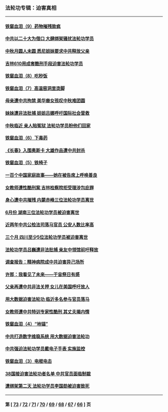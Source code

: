 ### 法轮功专辑：迫害真相
---
#### [铁窗血泪（9）药物摧残致疯](../../pages/nf4379/n13819243.md?09130430) 
#### [中共以二十大为借口 大肆绑架骚扰法轮功学员](../../pages/nf4379/n13819570.md?09130430) 
#### [中秋月圆人未圆 悉尼姐妹要求中共释放父亲](../../pages/nf4379/n13819642.md?09130430) 
#### [吉林610用成套酷刑手段迫害法轮功学员](../../pages/nf4379/n13814775.md?09130430) 
#### [铁窗血泪（8）吃秒饭](../../pages/nf4379/n13813761.md?09130430) 
#### [铁窗血泪（7）高温窑洞里烫脚](../../pages/nf4379/n13816073.md?09130430) 
#### [母亲遭中共拘禁 美华裔女孩叹中秋难团圆](../../pages/nf4379/n13815894.md?09130430) 
#### [妹妹遭非法批捕 姐姐吕娜呼吁国际社会营救](../../pages/nf4379/n13814832.md?09130430) 
#### [中秋临近 亲人陷冤狱 法轮功学员盼他们回家](../../pages/nf4379/n13814674.md?09130430) 
#### [铁窗血泪（6）下毒药](../../pages/nf4379/n13793192.md?09130430) 
#### [《长春》入围奥斯卡 大雄作品遭中共封杀](../../pages/nf4379/n13813594.md?09130430) 
#### [铁窗血泪（5）铁椅子](../../pages/nf4379/n13805871.md?09130430) 
#### [一百个中国家庭故事——她在被告席上呼唤善良](../../pages/nf4379/n13805472.md?09130430) 
#### [女教师遭性酷刑案 吉林检察院拒受理涉包庇罪](../../pages/nf4379/n13808837.md?09130430) 
#### [身心遭中共摧残 内蒙赤峰三位法轮功学员离世](../../pages/nf4379/n13808436.md?09130430) 
#### [6月份 湖南三位法轮功学员被迫害离世](../../pages/nf4379/n13807730.md?09130430) 
#### [近两年中共公检法司落马官员 公安人数比率高](../../pages/nf4379/n13807094.md?09130430) 
#### [三个月 四川至少5位法轮功学员被迫害离世](../../pages/nf4379/n13807221.md?09130430) 
#### [法轮功学员吕巍遭非法批捕 亲友中领馆前吁释放](../../pages/nf4379/n13806418.md?09130430) 
#### [调查报告：精神病院成中共迫害异己场所](../../pages/nf4379/n13806163.md?09130430) 
#### [许那：我看见了未来——于宙祭日有感](../../pages/nf4379/n13805469.md?09130430) 
#### [父亲再遭中共非法关押 女儿在美国呼吁放人](../../pages/nf4379/n13804643.md?09130430) 
#### [用大数据迫害法轮功 临沂多名参与官员落马](../../pages/nf4379/n13803374.md?09130430) 
#### [女教师遭中共特训专家性酷刑 其丈夫揭内情](../../pages/nf4379/n13802924.md?09130430) 
#### [铁窗血泪（4）“地锚”](../../pages/nf4379/n13801004.md?09130430) 
#### [中共打造数字维稳系统 用大数据迫害法轮功](../../pages/nf4379/n13799087.md?09130430) 
#### [中共强迫法轮功学员戴电子手表 实施监控](../../pages/nf4379/n13800403.md?09130430) 
#### [铁窗血泪（3）电棍电击](../../pages/nf4379/n13798789.md?09130430) 
#### [38国接迫害法轮功者名单 中共官员面临制裁](../../pages/nf4379/n13799696.md?09130430) 
#### [遭绑架第二天 法轮功学员李国勋被迫害致死](../../pages/nf4379/n13797464.md?09130430) 

---
#### 第 [ [73](./73.md?09130430) / [72](./72.md?09130430) / [71](./71.md?09130430) / [70](./70.md?09130430) / [69](./69.md?09130430) / [68](./68.md?09130430) / [67](./67.md?09130430) / [66](./66.md?09130430) ] 页
